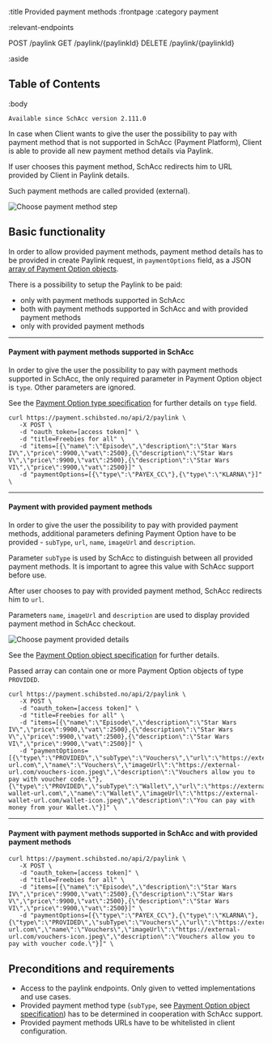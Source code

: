 :title Provided payment methods
:frontpage
:category payment

:relevant-endpoints

POST /paylink
GET /paylink/{paylinkId}
DELETE /paylink/{paylinkId}

:aside
## Table of Contents

<spid-toc></spid-toc>

:body

`Available since SchAcc version 2.111.0`

In case when Client wants to give the user the possibility to pay with payment method 
that is not supported in SchAcc (Payment Platform), Client is able to provide all 
new payment method details via Paylink.

If user chooses this payment method, SchAcc redirects him to URL provided by Client in Paylink details.

Such payment methods are called provided (external).

<img alt="Choose payment method step" style="display: block; max-width: 100%; height: auto; margin: auto; float: none!important;" src="/images/choose-payment.png">


## Basic functionality

In order to allow provided payment methods, payment method details has to be 
provided in create Paylink request, in `paymentOptions` field, as a JSON [array of Payment Option objects](/types/payment-options-array/).

There is a possibility to setup the Paylink to be paid:

- only with payment methods supported in SchAcc
- both with payment methods supported in SchAcc and with provided payment methods
- only with provided payment methods

***

#### Payment with payment methods supported in SchAcc

In order to give the user the possibility to pay with payment methods supported in SchAcc,
the only required parameter in Payment Option object is `type`. Other parameters are ignored.

See the [Payment Option type specification](/types/payment-option-type/) for further details on `type` field.


```
curl https://payment.schibsted.no/api/2/paylink \
   -X POST \
   -d "oauth_token=[access token]" \
   -d "title=Freebies for all" \
   -d "items=[{\"name\":\"Episode\",\"description\":\"Star Wars IV\",\"price\":9900,\"vat\":2500},{\"description\":\"Star Wars V\",\"price\":9900,\"vat\":2500},{\"description\":\"Star Wars VI\",\"price\":9900,\"vat\":2500}]" \
   -d "paymentOptions=[{\"type\":\"PAYEX_CC\"},{\"type\":\"KLARNA\"}]" \
```

***

#### Payment with provided payment methods

In order to give the user the possibility to pay with provided payment methods,
additional parameters defining Payment Option have to be provided - `subType`, `url`, `name`, `imageUrl` and `description`. 

Parameter `subType` is used by SchAcc to distinguish between all provided payment 
methods. It is important to agree this value with SchAcc support before use.

After user chooses to pay with provided payment method, SchAcc redirects him 
to `url`.

Parameters `name`, `imageUrl` and `description` are used to display provided payment method in SchAcc checkout.

<img alt="Choose payment provided details" style="display: block; max-width: 100%; height: auto; margin: auto; float: none!important;" src="/images/choose-payment-external-details.png">


See the [Payment Option object specification](/types/payment-options-array/) for further details.

Passed array can contain one or more Payment Option objects of type `PROVIDED`. 


```
curl https://payment.schibsted.no/api/2/paylink \
   -X POST \
   -d "oauth_token=[access token]" \
   -d "title=Freebies for all" \
   -d "items=[{\"name\":\"Episode\",\"description\":\"Star Wars IV\",\"price\":9900,\"vat\":2500},{\"description\":\"Star Wars V\",\"price\":9900,\"vat\":2500},{\"description\":\"Star Wars VI\",\"price\":9900,\"vat\":2500}]" \
   -d "paymentOptions=[{\"type\":\"PROVIDED\",\"subType\":\"Vouchers\",\"url\":\"https://external-url.com\",\"name\":\"Vouchers\",\"imageUrl\":\"https://external-url.com/vouchers-icon.jpeg\",\"description\":\"Vouchers allow you to pay with voucher code.\"},{\"type\":\"PROVIDED\",\"subType\":\"Wallet\",\"url\":\"https://external-wallet-url.com\",\"name\":\"Wallet\",\"imageUrl\":\"https://external-wallet-url.com/wallet-icon.jpeg\",\"description\":\"You can pay with money from your Wallet.\"}]" \
```

***

#### Payment with payment methods supported in SchAcc and with provided payment methods

```
curl https://payment.schibsted.no/api/2/paylink \
   -X POST \
   -d "oauth_token=[access token]" \
   -d "title=Freebies for all" \
   -d "items=[{\"name\":\"Episode\",\"description\":\"Star Wars IV\",\"price\":9900,\"vat\":2500},{\"description\":\"Star Wars V\",\"price\":9900,\"vat\":2500},{\"description\":\"Star Wars VI\",\"price\":9900,\"vat\":2500}]" \
   -d "paymentOptions=[{\"type\":\"PAYEX_CC\"},{\"type\":\"KLARNA\"},{\"type\":\"PROVIDED\",\"subType\":\"Vouchers\",\"url\":\"https://external-url.com\",\"name\":\"Vouchers\",\"imageUrl\":\"https://external-url.com/vouchers-icon.jpeg\",\"description\":\"Vouchers allow you to pay with voucher code.\"}]" \
```


## Preconditions and requirements

* Access to the paylink endpoints. Only given to vetted implementations and use cases.
* Provided payment method type (`subType`, see [Payment Option object specification](/types/payment-options-array/)) has to be determined in cooperation with SchAcc support.
* Provided payment methods URLs have to be whitelisted in client configuration.


